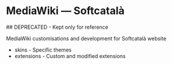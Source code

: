 MediaWiki — Softcatalà 
====================

## DEPRECATED - Kept only for reference

MediaWiki customisations and development for Softcatalà website

* skins - Specific themes
* extensions - Custom and modified extensions


